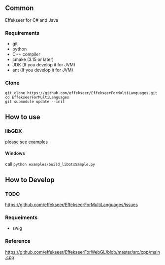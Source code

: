 ## Common

Effekseer for C# and Java

### Requirements
- git
- python
- C++ compiler
- cmake (3.15 or later)
- JDK (If you develop it for JVM)
- ant (If you develop it for JVM)

### Clone

```
git clone https://github.com/effekseer/EffekseerForMultiLanguages.git
cd EffekseerForMultiLanguages
git submodule update --init
```

## How to use

### libGDX

please see examples

#### Windows

call ```python examples/build_libGtxSample.py ```

## How to Develop

### TODO

https://github.com/effekseer/EffekseerForMultiLanguages/issues

### Requeiments

- swig

### Reference

https://github.com/effekseer/EffekseerForWebGL/blob/master/src/cpp/main.cpp
